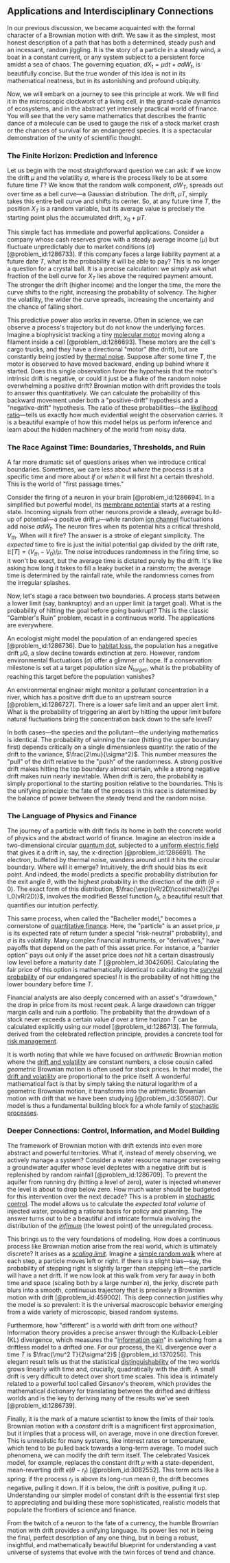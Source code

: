 ## Applications and Interdisciplinary Connections

In our previous discussion, we became acquainted with the formal character of a Brownian motion with drift. We saw it as the simplest, most honest description of a path that has both a determined, steady push and an incessant, random jiggling. It is the story of a particle in a steady wind, a boat in a constant current, or any system subject to a persistent force amidst a sea of chaos. The governing equation, $dX_t = \mu dt + \sigma dW_t$, is beautifully concise. But the true wonder of this idea is not in its mathematical neatness, but in its astonishing and profound ubiquity.

Now, we will embark on a journey to see this principle at work. We will find it in the microscopic clockwork of a living cell, in the grand-scale dynamics of ecosystems, and in the abstract yet intensely practical world of finance. You will see that the very same mathematics that describes the frantic dance of a molecule can be used to gauge the risk of a stock market crash or the chances of survival for an endangered species. It is a spectacular demonstration of the unity of scientific thought.

### The Finite Horizon: Prediction and Inference

Let us begin with the most straightforward question we can ask: if we know the drift $\mu$ and the volatility $\sigma$, where is the process likely to be at some future time $T$? We know that the random walk component, $\sigma W_T$, spreads out over time as a bell curve—a Gaussian distribution. The drift, $\mu T$, simply takes this entire bell curve and shifts its center. So, at any future time $T$, the position $X_T$ is a random variable, but its average value is precisely the starting point plus the accumulated drift, $x_0 + \mu T$.

This simple fact has immediate and powerful applications. Consider a company whose cash reserves grow with a steady average income ($\mu$) but fluctuate unpredictably due to market conditions ($\sigma$) [@problem_id:1286733]. If this company faces a large liability payment at a future date $T$, what is the probability it will be able to pay? This is no longer a question for a crystal ball. It is a precise calculation: we simply ask what fraction of the bell curve for $X_T$ lies above the required payment amount. The stronger the drift (higher income) and the longer the time, the more the curve shifts to the right, increasing the probability of solvency. The higher the volatility, the wider the curve spreads, increasing the uncertainty and the chance of falling short.

This predictive power also works in reverse. Often in science, we can observe a process's trajectory but do not know the underlying forces. Imagine a biophysicist tracking a tiny [molecular motor](@article_id:163083) moving along a filament inside a cell [@problem_id:1286693]. These motors are the cell's cargo trucks, and they have a directional "motor" (the drift), but are constantly being jostled by [thermal noise](@article_id:138699). Suppose after some time $T$, the motor is observed to have moved backward, ending up behind where it started. Does this single observation favor the hypothesis that the motor's intrinsic drift is negative, or could it just be a fluke of the random noise overwhelming a positive drift? Brownian motion with drift provides the tools to answer this quantitatively. We can calculate the probability of this backward movement under both a "positive-drift" hypothesis and a "negative-drift" hypothesis. The ratio of these probabilities—the [likelihood ratio](@article_id:170369)—tells us exactly how much evidential weight the observation carries. It is a beautiful example of how this model helps us perform inference and learn about the hidden machinery of the world from noisy data.

### The Race Against Time: Boundaries, Thresholds, and Ruin

A far more dramatic set of questions arises when we introduce critical boundaries. Sometimes, we care less about *where* the process is at a specific time and more about *if* or *when* it will first hit a certain threshold. This is the world of "first passage times."

Consider the firing of a neuron in your brain [@problem_id:1286694]. In a simplified but powerful model, its [membrane potential](@article_id:150502) starts at a resting state. Incoming signals from other neurons provide a steady, average build-up of potential—a positive drift $\mu$—while random [ion channel](@article_id:170268) fluctuations add noise $\sigma dW_t$. The neuron fires when its potential hits a critical threshold, $V_{th}$. When will it fire? The answer is a stroke of elegant simplicity. The *expected* time to fire is just the initial potential gap divided by the drift rate, $\mathbb{E}[T] = (V_{th} - V_0) / \mu$. The noise introduces randomness in the firing time, so it won't be exact, but the average time is dictated purely by the drift. It's like asking how long it takes to fill a leaky bucket in a rainstorm; the average time is determined by the rainfall rate, while the randomness comes from the irregular splashes.

Now, let's stage a race between two boundaries. A process starts between a lower limit (say, bankruptcy) and an upper limit (a target goal). What is the probability of hitting the goal before going bankrupt? This is the classic "Gambler's Ruin" problem, recast in a continuous world. The applications are everywhere.

An ecologist might model the population of an endangered species [@problem_id:1286736]. Due to [habitat loss](@article_id:200006), the population has a negative drift $\mu  0$, a slow decline towards extinction at zero. However, random environmental fluctuations ($\sigma$) offer a glimmer of hope. If a conservation milestone is set at a target population size $N_{target}$, what is the probability of reaching this target before the population vanishes?

An environmental engineer might monitor a pollutant concentration in a river, which has a positive drift due to an upstream source [@problem_id:1286727]. There is a lower safe limit and an upper alert limit. What is the probability of triggering an alert by hitting the upper limit before natural fluctuations bring the concentration back down to the safe level?

In both cases—the species and the pollutant—the underlying mathematics is identical. The probability of winning the race (hitting the upper boundary first) depends critically on a single dimensionless quantity: the ratio of the drift to the variance, $\frac{2\mu}{\sigma^2}$. This number measures the "pull" of the drift relative to the "push" of the randomness. A strong positive drift makes hitting the top boundary almost certain, while a strong negative drift makes ruin nearly inevitable. When drift is zero, the probability is simply proportional to the starting position relative to the boundaries. This is the unifying principle: the fate of the process in this race is determined by the balance of power between the steady trend and the random noise.

### The Language of Physics and Finance

The journey of a particle with drift finds its home in both the concrete world of physics and the abstract world of finance. Imagine an electron inside a two-dimensional circular [quantum dot](@article_id:137542), subjected to a [uniform electric field](@article_id:263811) that gives it a drift in, say, the x-direction [@problem_id:1286691]. The electron, buffeted by thermal noise, wanders around until it hits the circular boundary. Where will it emerge? Intuitively, the drift should bias its exit point. And indeed, the model predicts a specific probability distribution for the exit angle $\theta$, with the highest probability in the direction of the drift ($\theta=0$). The exact form of this distribution, $\frac{\exp((vR/2D)\cos\theta)}{2\pi I_0(vR/2D)}$, involves the modified Bessel function $I_0$, a beautiful result that quantifies our intuition perfectly.

This same process, when called the "Bachelier model," becomes a cornerstone of [quantitative finance](@article_id:138626). Here, the "particle" is an asset price, $\mu$ is its expected rate of return (under a special "risk-neutral" probability), and $\sigma$ is its volatility. Many complex financial instruments, or "derivatives," have payoffs that depend on the path of this asset price. For instance, a "barrier option" pays out only if the asset price does *not* hit a certain disastrously low level before a maturity date $T$ [@problem_id:3042606]. Calculating the fair price of this option is mathematically identical to calculating the [survival probability](@article_id:137425) of our endangered species! It is the probability of not hitting the lower boundary before time $T$.

Financial analysts are also deeply concerned with an asset's "drawdown," the drop in price from its most recent peak. A large drawdown can trigger margin calls and ruin a portfolio. The probability that the drawdown of a stock never exceeds a certain value $d$ over a time horizon $T$ can be calculated explicitly using our model [@problem_id:1286713]. The formula, derived from the celebrated reflection principle, provides a concrete tool for [risk management](@article_id:140788).

It is worth noting that while we have focused on *arithmetic* Brownian motion where the [drift and volatility](@article_id:262872) are constant numbers, a close cousin called *geometric* Brownian motion is often used for stock prices. In that model, the [drift and volatility](@article_id:262872) are proportional to the price itself. A wonderful mathematical fact is that by simply taking the natural logarithm of a geometric Brownian motion, it transforms into the arithmetic Brownian motion with drift that we have been studying [@problem_id:3056807]. Our model is thus a fundamental building block for a whole family of [stochastic processes](@article_id:141072).

### Deeper Connections: Control, Information, and Model Building

The framework of Brownian motion with drift extends into even more abstract and powerful territories. What if, instead of merely observing, we actively manage a system? Consider a water resource manager overseeing a groundwater aquifer whose level depletes with a negative drift but is replenished by random rainfall [@problem_id:1286709]. To prevent the aquifer from running dry (hitting a level of zero), water is injected whenever the level is about to drop below zero. How much water should be budgeted for this intervention over the next decade? This is a problem in [stochastic control](@article_id:170310). The model allows us to calculate the *expected total volume* of injected water, providing a rational basis for policy and planning. The answer turns out to be a beautiful and intricate formula involving the distribution of the *[infimum](@article_id:139624)* (the lowest point) of the unregulated process.

This brings us to the very foundations of modeling. How does a continuous process like Brownian motion arise from the real world, which is ultimately discrete? It arises as a *[scaling limit](@article_id:270068)*. Imagine a [simple random walk](@article_id:270169) where at each step, a particle moves left or right. If there is a slight bias—say, the probability of stepping right is slightly larger than stepping left—the particle will have a net drift. If we now look at this walk from very far away in both time and space (scaling both by a large number $n$), the jerky, discrete path blurs into a smooth, continuous trajectory that is precisely a Brownian motion with drift [@problem_id:459002]. This deep connection justifies why the model is so prevalent: it is the universal macroscopic behavior emerging from a wide variety of microscopic, biased random systems.

Furthermore, how "different" is a world with drift from one without? Information theory provides a precise answer through the Kullback-Leibler (KL) divergence, which measures the "[information gain](@article_id:261514)" in switching from a driftless model to a drifted one. For our process, the KL divergence over a time $T$ is $\frac{\mu^2 T}{2\sigma^2}$ [@problem_id:1370256]. This elegant result tells us that the statistical [distinguishability](@article_id:269395) of the two worlds grows linearly with time and, crucially, quadratically with the drift. A small drift is very difficult to detect over short time scales. This idea is intimately related to a powerful tool called Girsanov's theorem, which provides the mathematical dictionary for translating between the drifted and driftless worlds and is the key to deriving many of the results we've seen [@problem_id:1286739].

Finally, it is the mark of a mature scientist to know the limits of their tools. Brownian motion with a *constant* drift is a magnificent first approximation, but it implies that a process will, on average, move in one direction forever. This is unrealistic for many systems, like interest rates or temperature, which tend to be pulled back towards a long-term average. To model such phenomena, we can modify the drift term itself. The celebrated Vasicek model, for example, replaces the constant drift $\mu$ with a state-dependent, mean-reverting drift $\kappa(\theta - r_t)$ [@problem_id:3082552]. This term acts like a spring: if the process $r_t$ is above its long-run mean $\theta$, the drift becomes negative, pulling it down. If it is below, the drift is positive, pulling it up. Understanding our simpler model of constant drift is the essential first step to appreciating and building these more sophisticated, realistic models that populate the frontiers of science and finance.

From the twitch of a neuron to the fate of a currency, the humble Brownian motion with drift provides a unifying language. Its power lies not in being the final, perfect description of any one thing, but in being a robust, insightful, and mathematically beautiful blueprint for understanding a vast universe of systems that evolve with the twin forces of trend and chance.